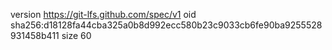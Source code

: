 version https://git-lfs.github.com/spec/v1
oid sha256:d18128fa44cba325a0b8d992ecc580b23c9033cb6fe90ba9255528931458b411
size 60
